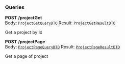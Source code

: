 

### Queries

  
<article>

**POST** **/projectGet** <br/> Body:  [`ProjectGetQueryDTO`](#project-get) Result: [`ProjectGetResultDTO`](#project-get) <br/> 

Get a project by Id

</article>
<article>

**POST** **/projectPage** <br/> Body:  [`ProjectPageQueryDTO`](#project-page) Result: [`ProjectPageResultDTO`](#project-page) <br/> 

Get a page of project

</article>

